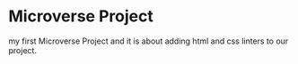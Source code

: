 # Microverse Project 
my first Microverse Project and it is about adding html and css linters to our project.

